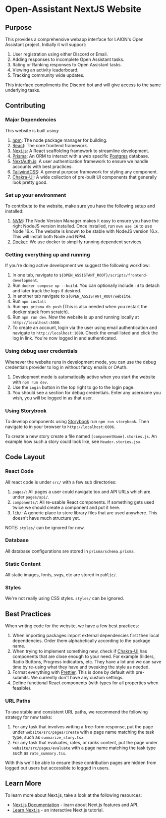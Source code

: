# Open-Assistant NextJS Website

## Purpose

This provides a comprehensive webapp interface for LAION's Open Assistant
project. Initially it will support:

1.  User registration using either Discord or Email.
1.  Adding responses to incomplete Open Assistant tasks.
1.  Rating or Ranking responses to Open Assistant tasks.
1.  Viewing an activity leaderboard.
1.  Tracking community wide updates.

This interface compliments the Discord bot and will give access to the same
underlying tasks.

## Contributing

### Major Dependencies

This website is built using:

1.  [npm](https://www.npmjs.com/): The node package manager for building.
1.  [React](https://reactjs.org/): The core frontend framework.
1.  [Next.js](https://nextjs.org/): A React scaffolding framework to streamline
    development.
1.  [Prisma](https://www.prisma.io/): An ORM to interact with a web specific
    [Postgres](https://www.postgresql.org/) database.
1.  [NextAuth.js](https://next-auth.js.org/): A user authentication framework
    to ensure we handle accounts with best practices.
1.  [TailwindCSS](https://tailwindcss.com/): A general purpose framework for
    styling any component.
1.  [Chakra-UI](https://chakra-ui.com/): A wide collection of pre-built UI
    components that generally look pretty good.

### Set up your environment

To contribute to the website, make sure you have the following setup and
installed:

1.  [NVM](https://github.com/nvm-sh/nvm): The Node Version Manager makes it
    easy to ensure you have the right NodeJS version installed. Once installed,
    run `nvm use 16` to use Node 16.x. The website is known to be stable with
    NodeJS version 16.x. This will install both Node and NPM.
1.  [Docker](https://www.docker.com/): We use docker to simplify running
    dependent services.

### Getting everything up and running

If you're doing active development we suggest the following workflow:

1.  In one tab, navigate to
    `${OPEN_ASSISTANT_ROOT}/scripts/frontend-development`.
1.  Run `docker compose up --build`. You can optionally include `-d` to detach and
    later track the logs if desired.
1.  In another tab navigate to `${OPEN_ASSISTANT_ROOT/website`.
1.  Run `npm install`
1.  Run `npx prisma db push` (This is also needed when you restart the docker
    stack from scratch).
1.  Run `npm run dev`. Now the website is up and running locally at
    `http://localhost:3000`.
1.  To create an account, login via the user using email authentication and
    navigate to `http://localhost:1080`. Check the email listed and click the
    log in link. You're now logged in and authenticated.

### Using debug user credentials

Whenever the website runs in development mode, you can use the debug credentials provider to log in without fancy emails or OAuth.

1. Development mode is automatically active when you start the website with `npm run dev`.
1. Use the `Login` button in the top right to go to the login page.
1. You should see a section for debug credentials. Enter any username you wish, you will be logged in as that user.

### Using Storybook

To develop components using [Storybook](https://storybook.js.org/) run `npm run storybook`. Then navigate to in your browser to `http://localhost:6006`.

To create a new story create a file named `[componentName].stories.js`. An example how such a story could look like, see `Header.stories.jsx`.

## Code Layout

### React Code

All react code is under `src/` with a few sub directories:

1.  `pages/`: All pages a user could navigate too and API URLs which are under `pages/api/`.
1.  `components/`: All re-usable React components. If something gets used
    twice we should create a component and put it here.
1.  `lib/`: A generic place to store library files that are used anywhere.
    This doesn't have much structure yet.

NOTE: `styles/` can be ignored for now.

### Database

All database configurations are stored in `prisma/schema.prisma`.

### Static Content

All static images, fonts, svgs, etc are stored in `public/`.

### Styles

We're not really using CSS styles. `styles/` can be ignored.

## Best Practices

When writing code for the website, we have a few best practices:

1.  When importing packages import external dependencies first then local
    dependencies. Order them alphabetically according to the package name.
1.  When trying to implement something new, check if
    [Chakra-UI](https://chakra-ui.com/) has components that are close enough to
    your need. For example Sliders, Radio Buttons, Progress indicators, etc. They
    have a lot and we can save time by re-using what they have and tweaking the
    style as needed.
1.  Format everything with [Prettier](https://prettier.io/). This is done by
    default with pre-submits. We currently don't have any custom settings.
1.  Define functional React components (with types for all properties when
    feasible).

### URL Paths

To use stable and consistent URL paths, we recommend the following strategy for new tasks:

1.  For any task that involves writing a free-form response, put the page under
    `website/src/pages/create` with a page name matching the task type, such as
    `summarize_story.tsx`.
1.  For any task that evaluates, rates, or ranks content, put the page under
    `website/src/pages/evaluate` with a page name matching the task type such
    as `rate_summary.tsx`.

With this we'll be able to ensure these contribution pages are hidden from
logged out users but accessible to logged in users.

## Learn More

To learn more about Next.js, take a look at the following resources:

- [Next.js Documentation](https://nextjs.org/docs) - learn about Next.js features and API.
- [Learn Next.js](https://nextjs.org/learn) - an interactive Next.js tutorial.
